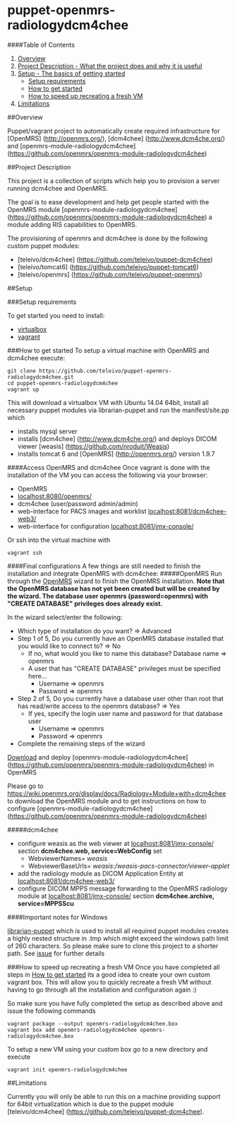 # puppet-openmrs-radiologydcm4chee

####Table of Contents

1. [Overview](#overview)
2. [Project Description - What the project does and why it is useful](#project-description)
3. [Setup - The basics of getting started](#setup)
    * [Setup requirements](#setup-requirements)
    * [How to get started](#how-to-get-started)
    * [How to speed up recreating a fresh VM](#how-to-speed-up-recreating-a-fresh-vm)
4. [Limitations](#limitations)

##Overview

Puppet/vagrant project to automatically create required infrastructure for [OpenMRS] (http://openmrs.org/), [dcm4chee] (http://www.dcm4che.org/) and [openmrs-module-radiologydcm4chee] (https://github.com/openmrs/openmrs-module-radiologydcm4chee)

##Project Description

This project is a collection of scripts which help you to provision a server running dcm4chee and OpenMRS.

The goal is to ease development and help get people started with the OpenMRS module [openmrs-module-radiologydcm4chee] (https://github.com/openmrs/openmrs-module-radiologydcm4chee) a module adding RIS capabilities to OpenMRS.

The provisioning of openmrs and dcm4chee is done by the following custom puppet modules:
* [teleivo/dcm4chee] (https://github.com/teleivo/puppet-dcm4chee)
* [teleivo/tomcat6] (https://github.com/teleivo/puppet-tomcat6)
* [teleivo/openmrs] (https://github.com/teleivo/puppet-openmrs)

##Setup

###Setup requirements

To get started you need to install:
* [virtualbox](https://www.virtualbox.org/)
* [vagrant](https://www.vagrantup.com/downloads.html)

###How to get started
To setup a virtual machine with OpenMRS and dcm4chee execute:
```
git clone https://github.com/teleivo/puppet-openmrs-radiologydcm4chee.git
cd puppet-openmrs-radiologydcm4chee
vagrant up
```

This will download a virtualbox VM with Ubuntu 14.04 64bit, install all necessary puppet modules via librarian-puppet and run the manifest/site.pp which
* installs mysql server
* installs [dcm4chee] (http://www.dcm4che.org/) and deploys DICOM viewer [weasis] (https://github.com/nroduit/Weasis)
* installs tomcat 6 and [OpenMRS] (http://openmrs.org/) version 1.9.7

####Access OpenMRS and dcm4chee
Once vagrant is done with the installation of the VM you can access the following via your browser:
* OpenMRS
 * [localhost:8080/openmrs/](http://localhost:8080/openmrs/)
* dcm4chee (user/password admin/admin)
 * web-interface for PACS images and worklist [localhost:8081/dcm4chee-web3/](http://localhost:8081/dcm4chee-web3/)
 * web-interface for configuration [localhost:8081/jmx-console/](http://localhost:8081/jmx-console/)

Or ssh into the virtual machine with
```
vagrant ssh
```

####Final configurations
A few things are still needed to finish the installation and integrate OpenMRS with dcm4chee:
#####OpenMRS
Run through the [OpenMRS](http://localhost:8080/openmrs/) wizard to finish
the OpenMRS installation. **Note that the OpenMRS database has not yet been created but
will be created by the wizard. The database user openmrs (password=openmrs) with "CREATE
DATABASE" privileges does already exist.**

In the wizard select/enter the following:
* Which type of installation do you want? => Advanced
* Step 1 of 5, Do you currently have an OpenMRS database installed that you
would like to connect to? => No
  - If no, what would you like to name this database? Database name => openmrs
  - A user that has "CREATE DATABASE" privileges must be specified here...
    * Username => openmrs
    * Password => openmrs
* Step 2 of 5, Do you currently have a database user other than root that has
read/write access to the openmrs database? => Yes
  - If yes, specify the login user name and password for that database user
    * Username => openmrs
    * Password => openmrs
* Complete the remaining steps of the wizard

[Download](https://wiki.openmrs.org/display/docs/Radiology+Module+with+dcm4chee) and deploy [openmrs-module-radiologydcm4chee] (https://github.com/openmrs/openmrs-module-radiologydcm4chee) in OpenMRS

Please go to https://wiki.openmrs.org/display/docs/Radiology+Module+with+dcm4chee to download the OpenMRS module and to get instructions on how to configure [openmrs-module-radiologydcm4chee] (https://github.com/openmrs/openmrs-module-radiologydcm4chee)

#####dcm4chee
* configure weasis as the web viewer at [localhost:8081/jmx-console/](http://localhost:8081/jmx-console/) section **dcm4chee.web, service=WebConfig** set
  - WebviewerNames= *weasis*
  - WebviewerBaseUrls= *weasis:/weasis-pacs-connector/viewer-applet*
* add the radiology module as DICOM Application Entity at [localhost:8081/dcm4chee-web3/](http://localhost:8081/dcm4chee-web3/)
* configure DICOM MPPS message forwarding to the OpenMRS radiology module at [localhost:8081/jmx-console/](http://localhost:8081/jmx-console/) section **dcm4chee.archive, service=MPPSScu**

####Important notes for Windows

[librarian-puppet](https://github.com/rodjek/librarian-puppet) which is used to install all required puppet modules
creates a highly nested structure in .tmp which might exceed the windows path
limit of 260 characters. So please make sure to clone this project to a shorter
path. See [issue](https://github.com/rodjek/librarian-puppet/issues/256) for further details

###How to speed up recreating a fresh VM
Once you have completed all steps in [How to get started](#how-to-get-started) its a good idea to create your own custom vagrant box.
This will allow you to quickly recreate a fresh VM without having to go through all the installation and configuration again :)

So make sure you have fully completed the setup as described above and issue the following commands
```
vagrant package --output openmrs-radiologydcm4chee.box
vagrant box add openmrs-radiologydcm4chee openmrs-radiologydcm4chee.box
```

To setup a new VM using your custom box go to a new directory and execute
```
vagrant init openmrs-radiologydcm4chee
```

##Limitations

Currently you will only be able to run this on a machine providing support for 64bit virtualization which is due to the puppet module [teleivo/dcm4chee] (https://github.com/teleivo/puppet-dcm4chee).
